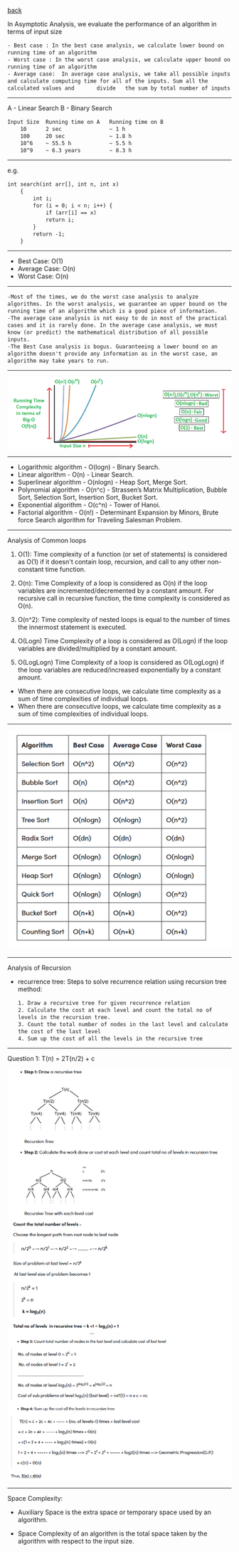 [back](./../contents.md)

In Asymptotic Analysis, we evaluate the performance of an algorithm in terms of input size

    - Best case : In the best case analysis, we calculate lower bound on running time of an algorithm
    - Worst case : In the worst case analysis, we calculate upper bound on running time of an algorithm
    - Average case:  In average case analysis, we take all possible inputs and calculate computing time for all of the inputs. Sum all the calculated values and       divide   the sum by total number of inputs

---

A - Linear Search
B - Binary Search

    Input Size	Running time on A	Running time on B
        10	    2 sec	            ~ 1 h
        100	    20 sec	            ~ 1.8 h
        10^6 	~ 55.5 h	        ~ 5.5 h
        10^9	~ 6.3 years 	    ~ 8.3 h

---

e.g.

    int search(int arr[], int n, int x)
        {
            int i;
            for (i = 0; i < n; i++) {
                if (arr[i] == x)
                return i;
            }
            return -1;
        }

---

- Best Case: O(1)
- Average Case: O(n)
- Worst Case: O(n)

---

    -Most of the times, we do the worst case analysis to analyze algorithms. In the worst analysis, we guarantee an upper bound on the running time of an algorithm which is a good piece of information.
    -The average case analysis is not easy to do in most of the practical cases and it is rarely done. In the average case analysis, we must know (or predict) the mathematical distribution of all possible inputs.
    -The Best Case analysis is bogus. Guaranteeing a lower bound on an algorithm doesn't provide any information as in the worst case, an algorithm may take years to run.

---

![alt text](mypic.png)

---

- Logarithmic algorithm - O(logn) - Binary Search.
- Linear algorithm - O(n) - Linear Search.
- Superlinear algorithm - O(nlogn) - Heap Sort, Merge Sort.
- Polynomial algorithm - O(n^c) - Strassen’s Matrix Multiplication, Bubble Sort, Selection Sort, Insertion Sort, Bucket Sort.
- Exponential algorithm - O(c^n) - Tower of Hanoi.
- Factorial algorithm - O(n!) - Determinant Expansion by Minors, Brute force Search algorithm for Traveling Salesman Problem.

---

Analysis of Common loops

1. O(1): Time complexity of a function (or set of statements) is considered as O(1) if it doesn't contain loop, recursion, and call to any other non-constant time function.

2) O(n): Time Complexity of a loop is considered as O(n) if the loop variables are incremented/decremented by a constant amount. For recursive call in recursive function, the time complexity is considered as O(n).

3) O(n^2): Time complexity of nested loops is equal to the number of times the innermost statement is executed.

4) O(Logn) Time Complexity of a loop is considered as O(Logn) if the loop variables are divided/multiplied by a constant amount.

5) O(LogLogn) Time Complexity of a loop is considered as O(LogLogn) if the loop variables are reduced/increased exponentially by a constant amount.

- When there are consecutive loops, we calculate time complexity as a sum of time complexities of individual loops.
- When there are consecutive loops, we calculate time complexity as a sum of time complexities of individual loops.

---

![alt text](image.png)

---

Analysis of Recursion

- recurrence tree: Steps to solve recurrence relation using recursion tree method:

      1. Draw a recursive tree for given recurrence relation
      2. Calculate the cost at each level and count the total no of levels in the recursion tree.
      3. Count the total number of nodes in the last level and calculate the cost of the last level
      4. Sum up the cost of all the levels in the recursive tree

---

Question 1: T(n) = 2T(n/2) + c

![alt text](image-1.png)
![alt text](image-2.png)

---

Space Complexity:

- Auxiliary Space is the extra space or temporary space used by an algorithm.

- Space Complexity of an algorithm is the total space taken by the algorithm with respect to the input size.
